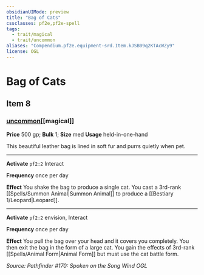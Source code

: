 ```yaml
---
obsidianUIMode: preview
title: "Bag of Cats"
cssclasses: pf2e,pf2e-spell
tags:
  - trait/magical
  - trait/uncommon
aliases: "Compendium.pf2e.equipment-srd.Item.kJSB09q2KTAcWZy9"
license: OGL
---
```

# Bag of Cats
## Item 8
### [uncommon](uncommon "Uncommon Rarity Trait")[[magical]]


**Price** 500 gp; 
**Bulk** 1; **Size** med
**Usage** held-in-one-hand

This beautiful leather bag is lined in soft fur and purrs quietly when pet.

* * *

**Activate** `pf2:2` Interact

**Frequency** once per day

**Effect** You shake the bag to produce a single cat. You cast a 3rd-rank [[Spells/Summon Animal|Summon Animal]] to produce a [[Bestiary 1/Leopard|Leopard]].

* * *

**Activate** `pf2:2` envision, Interact

**Frequency** once per day

**Effect** You pull the bag over your head and it covers you completely. You then exit the bag in the form of a large cat. You gain the effects of 3rd-rank [[Spells/Animal Form|Animal Form]] but must use the cat battle form.

*Source: Pathfinder #170: Spoken on the Song Wind*
*OGL*